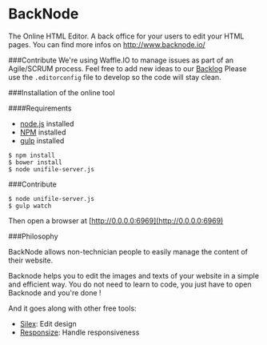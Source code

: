 BackNode
========

The Online HTML Editor. A back office for your users to edit your HTML pages. You can find more infos on http://www.backnode.io/

###Contribute
We're using Waffle.IO to manage issues as part of an Agile/SCRUM process. Feel free to add new ideas to our [Backlog](https://waffle.io/silexlabs/BackNode)
Please use the `.editorconfig` file to develop so the code will stay clean.

###Installation of the online tool

####Requirements

* [node.js](http://nodejs.org/) installed
* [NPM](https://www.npmjs.com/) installed
* [gulp](http://gulpjs.com/) installed

```shell
$ npm install
$ bower install
$ node unifile-server.js
```

###Contribute

```shell
$ node unifile-server.js
$ gulp watch
```
Then open a browser at [http://0.0.0.0:6969](http://0.0.0.0:6969)

###Philosophy

BackNode allows non-technician people to easily manage the content of their website.

Backnode helps you to edit the images and texts of your website in a simple and efficient way. You do not need to learn to code, you just have to open Backnode and you're done !

And it goes along with other free tools:
* [Silex](http://www.silex.me/): Edit design
* [Responsize](http://www.responsize.org/): Handle responsiveness
